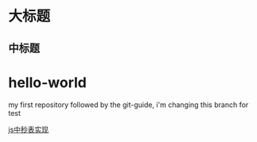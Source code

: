 大标题
===
中标题
---
# hello-world
my first repository
followed by the git-guide, i'm changing this branch for test



<a href="">js中秒表实现</a>
